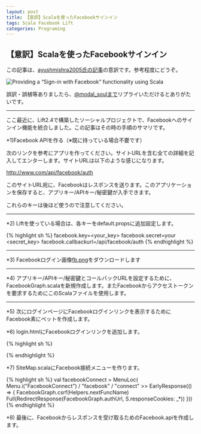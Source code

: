 ```yaml
---
layout: post
title: 【意訳】Scalaを使ったFacebookサインイン
tags: Scala Facebook Lift
categories: Programing
---
```

【意訳】Scalaを使ったFacebookサインイン
-----------------

この記事は、[ayushmishra2005氏の記事](http://blog.knoldus.com/2012/07/29/providing-a-sign-in-with-facebook-functionality-using-scala/)の意訳です。参考程度にどうぞ。

![Providing a “Sign-in with Facebook” functionality using Scala](http://capture.heartrails.com/300x200/cool?http://blog.knoldus.com/2012/07/29/providing-a-sign-in-with-facebook-functionality-using-scala/)

誤訳・誤植等ありましたら、[@modal_soulまで](https://twitter.com/modal_soul)リプライいただけるとありがたいです。

<hr />

ここ最近に、Lift2.4で構築したソーシャルプロジェクトで、Facebookへのサインイン機能を統合しました。この記事はその時の手順のサマリです。


*1)Facebook APIを作る（※既に持っている場合不要です）

次のリンクを参考にアプリを作ってください。サイトURLを含む全ての詳細を記入してエンターします。サイトURLは以下のような感じになります。

http://www.com/api/facebook/auth


このサイトURL宛に、Facebookはレスポンスを送ります。このアプリケーションを保存すると、アプリキー/APIキー/秘密鍵が入手できます。

これらのキーは後ほど使うので注意してください。


<hr />

*2) Liftを使っている場合は、各キーをdefault.propsに追加設定します。

{% highlight sh %}
facebook.key=<your_key>
facebook.secret=your <secret_key>
facebook.callbackurl=/api/facebook/auth
{% endhighlight %}


<hr />

*3) Facebookログイン画像[fb.png](http://sandthre34.wapka.mobi/download-43-23c50858c8a88d7a9397/fb.png?PHPSESSID=3b88fe8fb9bb628c5beb8870fd0e367c)をダウンロードします


<hr />

*4) アプリキー/APIキー/秘密鍵とコールバックURLを設定するために、FacebookGraph.scalaを新規作成します。またFacebookからアクセストークンを要求するためにこのScalaファイルを使用します。


<script src="https://gist.github.com/3310411.js?file=FacebookGraph.scala">
</script>


<hr />


*5) 次にログインページにFacebookログインリンクを表示するためにFacebook素にペットを作成します。

<script src="https://gist.github.com/3310425.js?file=Facebook.scala">
</script>


*6) login.htmlにFacebookログインリンクを追加します。

{% highlight sh %}
<div class="span4">
      <span lift="Facebook.link"/></span>
</div>
{% endhighlight %}


*7) SiteMap.scalaにFacebook接続メニューを作ります。

{% highlight sh %}
val facebookConnect = MenuLoc(
    Menu.i("FacebookConnect") / "facebook" / "connect" >> EarlyResponse(() => {
      FacebookGraph.csrf(Helpers.nextFuncName)
      Full(RedirectResponse(FacebookGraph.authUrl, S.responseCookies: _*))
 }))
{% endhighlight %}


*8) 最後に、Facebookからレスポンスを受け取るためのFacebook.apiを作成します。

<script src="https://gist.github.com/3310432.js?file=FacebookApiStateful.scala">
</script>





